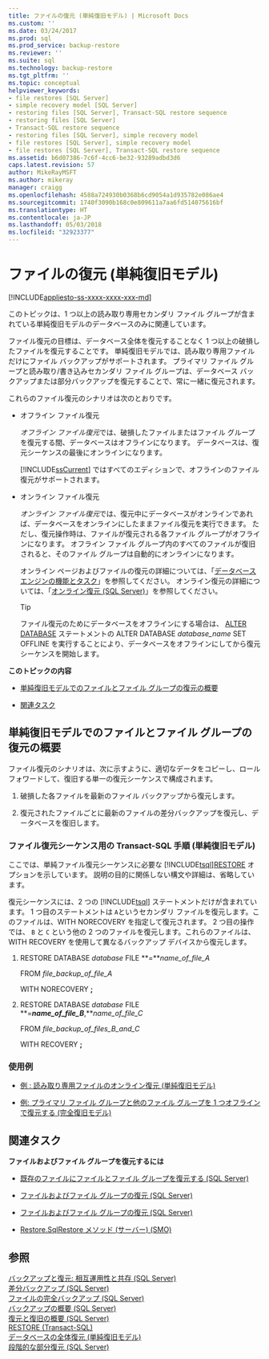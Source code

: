 ```yaml
---
title: ファイルの復元 (単純復旧モデル) | Microsoft Docs
ms.custom: ''
ms.date: 03/24/2017
ms.prod: sql
ms.prod_service: backup-restore
ms.reviewer: ''
ms.suite: sql
ms.technology: backup-restore
ms.tgt_pltfrm: ''
ms.topic: conceptual
helpviewer_keywords:
- file restores [SQL Server]
- simple recovery model [SQL Server]
- restoring files [SQL Server], Transact-SQL restore sequence
- restoring files [SQL Server]
- Transact-SQL restore sequence
- restoring files [SQL Server], simple recovery model
- file restores [SQL Server], simple recovery model
- file restores [SQL Server], Transact-SQL restore sequence
ms.assetid: b6d07386-7c6f-4cc6-be32-93289adbd3d6
caps.latest.revision: 57
author: MikeRayMSFT
ms.author: mikeray
manager: craigg
ms.openlocfilehash: 4588a724930b0368b6cd9054a1d935782e086ae4
ms.sourcegitcommit: 1740f3090b168c0e809611a7aa6fd514075616bf
ms.translationtype: HT
ms.contentlocale: ja-JP
ms.lasthandoff: 05/03/2018
ms.locfileid: "32923377"
---
```

# <a name="file-restores-simple-recovery-model"></a>ファイルの復元 (単純復旧モデル)
[!INCLUDE[appliesto-ss-xxxx-xxxx-xxx-md](../../includes/appliesto-ss-xxxx-xxxx-xxx-md.md)]

  このトピックは、1 つ以上の読み取り専用セカンダリ ファイル グループが含まれている単純復旧モデルのデータベースのみに関連しています。  
  
 ファイル復元の目標は、データベース全体を復元することなく 1 つ以上の破損したファイルを復元することです。 単純復旧モデルでは、読み取り専用ファイルだけにファイル バックアップがサポートされます。 プライマリ ファイル グループと読み取り/書き込みセカンダリ ファイル グループは、データベース バックアップまたは部分バックアップを復元することで、常に一緒に復元されます。  
  
 これらのファイル復元のシナリオは次のとおりです。  
  
-   オフライン ファイル復元  
  
     *オフライン ファイル復元*では、破損したファイルまたはファイル グループを復元する間、データベースはオフラインになります。 データベースは、復元シーケンスの最後にオンラインになります。  
  
     [!INCLUDE[ssCurrent](../../includes/sscurrent-md.md)] ではすべてのエディションで、オフラインのファイル復元がサポートされます。  
  
-   オンライン ファイル復元  
  
     *オンライン ファイル復元*では、復元中にデータベースがオンラインであれば、データベースをオンラインにしたままファイル復元を実行できます。 ただし、復元操作時は、ファイルが復元される各ファイル グループがオフラインになります。 オフライン ファイル グループ内のすべてのファイルが復旧されると、そのファイル グループは自動的にオンラインになります。  
  
     オンライン ページおよびファイルの復元の詳細については、「[データベース エンジンの機能とタスク](http://msdn.microsoft.com/library/d9efe145-3306-4d61-bd77-e2af43e19c34)」を参照してください。 オンライン復元の詳細については、「[オンライン復元 &#40;SQL Server&#41;](../../relational-databases/backup-restore/online-restore-sql-server.md)」を参照してください。  
  
    > [!TIP]  
    >  ファイル復元のためにデータベースをオフラインにする場合は、 [ALTER DATABASE](../../t-sql/statements/alter-database-transact-sql-set-options.md) ステートメントの ALTER DATABASE *database_name* SET OFFLINE を実行することにより、データベースをオフラインにしてから復元シーケンスを開始します。  
  
 **このトピックの内容**  
  
-   [単純復旧モデルでのファイルとファイル グループの復元の概要](#Overview)  
  
-   [関連タスク](#RelatedTasks)  
  
##  <a name="Overview"></a> 単純復旧モデルでのファイルとファイル グループの復元の概要  
 ファイル復元のシナリオは、次に示すように、適切なデータをコピーし、ロールフォワードして、復旧する単一の復元シーケンスで構成されます。  
  
1.  破損した各ファイルを最新のファイル バックアップから復元します。  
  
2.  復元されたファイルごとに最新のファイルの差分バックアップを復元し、データベースを復旧します。  
  
### <a name="transact-sql-steps-for-file-restore-sequence-simple-recovery-model"></a>ファイル復元シーケンス用の Transact-SQL 手順 (単純復旧モデル)  
 ここでは、単純ファイル復元シーケンスに必要な [!INCLUDE[tsql](../../includes/tsql-md.md)][RESTORE](../../t-sql/statements/restore-statements-transact-sql.md) オプションを示しています。 説明の目的に関係しない構文や詳細は、省略しています。  
  
 復元シーケンスには、2 つの [!INCLUDE[tsql](../../includes/tsql-md.md)] ステートメントだけが含まれています。 1 つ目のステートメントは `A`というセカンダリ ファイルを復元します。このファイルは、WITH NORECOVERY を指定して復元されます。 2 つ目の操作では、 `B` と `C` という他の 2 つのファイルを復元します。これらのファイルは、WITH RECOVERY を使用して異なるバックアップ デバイスから復元します。  
  
1.  RESTORE DATABASE *database* FILE **=***name_of_file_A*  
  
     FROM *file_backup_of_file_A*  
  
     WITH NORECOVERY **;**  
  
2.  RESTORE DATABASE *database* FILE **=***name_of_file_B***,***name_of_file_C*  
  
     FROM *file_backup_of_files_B_and_C*  
  
     WITH RECOVERY **;**  
  
### <a name="examples"></a>使用例  
  
-   [例 : 読み取り専用ファイルのオンライン復元 &#40;単純復旧モデル&#41;](../../relational-databases/backup-restore/example-online-restore-of-a-read-only-file-simple-recovery-model.md)  
  
-   [例: プライマリ ファイル グループと他のファイル グループを 1 つオフラインで復元する &#40;完全復旧モデル&#41;](../../relational-databases/backup-restore/example-offline-restore-of-primary-and-one-other-filegroup-full-recovery-model.md)  
  
##  <a name="RelatedTasks"></a> 関連タスク  
 **ファイルおよびファイル グループを復元するには**  
  
-   [既存のファイルにファイルとファイル グループを復元する &#40;SQL Server&#41;](../../relational-databases/backup-restore/restore-files-and-filegroups-over-existing-files-sql-server.md)  
  
-   [ファイルおよびファイル グループの復元 &#40;SQL Server&#41;](../../relational-databases/backup-restore/restore-files-and-filegroups-sql-server.md)  
  
-   [ファイルおよびファイル グループの復元 &#40;SQL Server&#41;](../../relational-databases/backup-restore/restore-files-and-filegroups-sql-server.md)  
  
-   [Restore.SqlRestore メソッド (サーバー) (SMO)](http://msdn.microsoft.com/library/microsoft.sqlserver.management.smo.restore.sqlrestore.aspx)   
  
## <a name="see-also"></a>参照  
 [バックアップと復元: 相互運用性と共存 &#40;SQL Server&#41;](../../relational-databases/backup-restore/backup-and-restore-interoperability-and-coexistence-sql-server.md)   
 [差分バックアップ &#40;SQL Server&#41;](../../relational-databases/backup-restore/differential-backups-sql-server.md)   
 [ファイルの完全バックアップ &#40;SQL Server&#41;](../../relational-databases/backup-restore/full-file-backups-sql-server.md)   
 [バックアップの概要 &#40;SQL Server&#41;](../../relational-databases/backup-restore/backup-overview-sql-server.md)   
 [復元と復旧の概要 &#40;SQL Server&#41;](../../relational-databases/backup-restore/restore-and-recovery-overview-sql-server.md)   
 [RESTORE &#40;Transact-SQL&#41;](../../t-sql/statements/restore-statements-transact-sql.md)   
 [データベースの全体復元 &#40;単純復旧モデル&#41;](../../relational-databases/backup-restore/complete-database-restores-simple-recovery-model.md)   
 [段階的な部分復元 &#40;SQL Server&#41;](../../relational-databases/backup-restore/piecemeal-restores-sql-server.md)  
  
  

